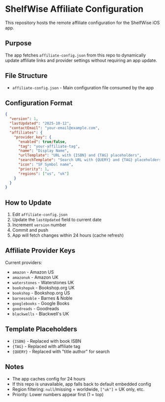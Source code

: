 # ShelfWise Affiliate Configuration

This repository hosts the remote affiliate configuration for the ShelfWise iOS app.

## Purpose

The app fetches `affiliate-config.json` from this repo to dynamically update affiliate links and provider settings without requiring an app update.

## File Structure

- `affiliate-config.json` - Main configuration file consumed by the app

## Configuration Format

```json
{
  "version": 1,
  "lastUpdated": "2025-10-12",
  "contactEmail": "your-email@example.com",
  "affiliates": {
    "provider_key": {
      "enabled": true/false,
      "tag": "your-affiliate-tag",
      "name": "Display Name",
      "urlTemplate": "URL with {ISBN} and {TAG} placeholders",
      "searchTemplate": "Search URL with {QUERY} and {TAG} placeholders",
      "icon": "SF Symbol name",
      "priority": 1,
      "regions": ["us", "uk"]
    }
  }
}
```

## How to Update

1. Edit `affiliate-config.json`
2. Update the `lastUpdated` field to current date
3. Increment `version` number
4. Commit and push
5. App will fetch changes within 24 hours (cache refresh)

## Affiliate Provider Keys

Current providers:
- `amazon` - Amazon US
- `amazonuk` - Amazon UK
- `waterstones` - Waterstones UK
- `bookshopuk` - Bookshop.org UK
- `bookshop` - Bookshop.org US
- `barnesnoble` - Barnes & Noble
- `googlebooks` - Google Books
- `goodreads` - Goodreads
- `blackwells` - Blackwell's UK

## Template Placeholders

- `{ISBN}` - Replaced with book ISBN
- `{TAG}` - Replaced with affiliate tag
- `{QUERY}` - Replaced with "title author" for search

## Notes

- The app caches config for 24 hours
- If this repo is unavailable, app falls back to default embedded config
- Region filtering: `null`/missing = worldwide, `["uk"]` = UK only, etc.
- Priority: Lower numbers appear first (1 = top)

